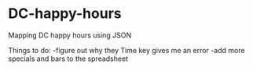 DC-happy-hours
==============

Mapping DC happy hours using JSON

Things to do:
-figure out why they Time key gives me an error
-add more specials and bars to the spreadsheet
